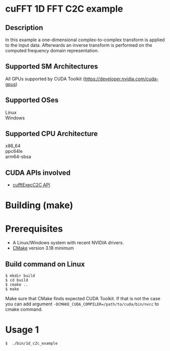 # cuFFT 1D FFT C2C example
## Description
In this example a one-dimensional complex-to-complex transform is applied to the input data. Afterwards an inverse transform is performed on the computed frequency domain representation.
## Supported SM Architectures
All GPUs supported by CUDA Toolkit (https://developer.nvidia.com/cuda-gpus)  
## Supported OSes
Linux  
Windows
## Supported CPU Architecture
x86_64  
ppc64le  
arm64-sbsa
## CUDA APIs involved
- [cufftExecC2C API](https://docs.nvidia.com/cuda/cufft/index.html#function-cufftexecc2c-cufftexecz2z)
# Building (make)
# Prerequisites
- A Linux/Windows system with recent NVIDIA drivers.
- [CMake](https://cmake.org/download) version 3.18 minimum
## Build command on Linux
```
$ mkdir build
$ cd build
$ cmake ..
$ make
```
Make sure that CMake finds expected CUDA Toolkit. If that is not the case you can add argument `-DCMAKE_CUDA_COMPILER=/path/to/cuda/bin/nvcc` to cmake command.
# Usage 1
```
$  ./bin/1d_c2c_example
```
